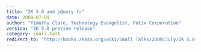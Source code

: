 ```yaml
---
title: "ZK 5.0 and jQuery fr"
date: 2009-07-09
author: "Timothy Clare, Technology Evangelist, Potix Corporation"
version: "ZK 5.0 preview release"
category: small-talk
redirect_to: "http://books.zkoss.org/wiki/Small Talks/2009/July/ZK 5.0 and jQuery fr"
---
```

